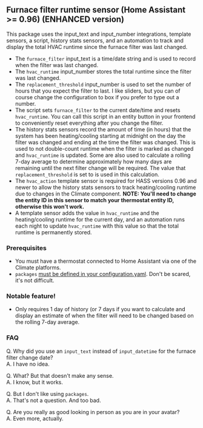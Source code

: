 ## Furnace filter runtime sensor (Home Assistant >= 0.96) (ENHANCED version)

This package uses the input_text and input_number integrations, template sensors, a script, history stats sensors, and an automation to track and display the total HVAC runtime since the furnace filter was last changed. 

- The `furnace_filter` input_text is a time/date string and is used to record when the filter was last changed.
- The `hvac_runtime` input_number stores the total runtime since the filter was last changed.
- The `replacement_threshold` input_number is used to set the number of hours that you expect the filter to last. I like sliders, but you can of course change the configuration to box if you prefer to type out a number.
- The script sets `furnace_filter` to the current date/time and resets `hvac_runtime`. You can call this script in an entity button in your frontend to conveniently reset everything after you change the filter.
- The history stats sensors record the amount of time (in hours) that the system has been heating/cooling starting at midnight on the day the filter was changed and ending at the time the filter was changed. This is used to not double-count runtime when the filter is marked as changed and `hvac_runtime` is updated. Some are also used to calculate a rolling 7-day average to determine approximately how many days are remaining until the next filter change will be required. The value that `replacement_threshold` is set to is used in this calculation.
- The `hvac_action` template sensor is required for HASS versions 0.96 and newer to allow the history stats sensors to track heating/cooling runtime due to changes in the Climate component. **NOTE: You'll need to change the entity ID in this sensor to match your thermostat entity ID, otherwise this won't work.**
- A template sensor adds the value in `hvac_runtime` and the heating/cooling runtime for the current day, and an automation runs each night to update `hvac_runtime` with this value so that the total runtime is permanently stored.


### Prerequisites
- You must have a thermostat connected to Home Assistant via one of the Climate platforms.
- `packages` [must be defined in your configuration.yaml](https://www.home-assistant.io/docs/configuration/packages/). Don't be scared, it's not difficult.


### Notable feature!
- Only requires 1 day of history (or 7 days if you want to calculate and display an estimate of when the filter will need to be changed based on the rolling 7-day average.


### FAQ
Q. Why did you use an `input_text` instead of `input_datetime` for the furnace filter change date?<br>
A. I have no idea.

Q. What? But that doesn't make any sense.<br>
A. I know, but it works.

Q. But I don't like using `packages`.<br>
A. That's not a question. And too bad.

Q. Are you really as good looking in person as you are in your avatar?<br>
A. Even more, actually.
